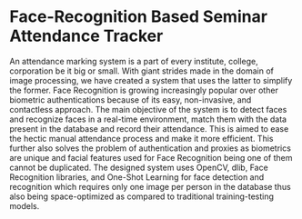 
# Face-Recognition Based Seminar Attendance Tracker

An attendance marking system is a part of every institute, college, corporation be it big or small. With giant strides made in the domain of image processing, we have created a system that uses the latter to simplify the former. Face Recognition is growing increasingly popular over other biometric authentications because of its easy, non-invasive, and contactless
approach. The main objective of the system is to detect faces and recognize faces in a real-time environment, match them with the data present in the database and record their attendance. This is aimed to ease the hectic manual attendance process and make it more efficient. This further also solves the problem of authentication and proxies as biometrics are unique and facial features used for Face Recognition being one of them cannot
be duplicated. The designed system uses OpenCV, dlib, Face
Recognition libraries, and One-Shot Learning for face detection
and recognition which requires only one image per person in
the database thus also being space-optimized as compared to
traditional training-testing models.
